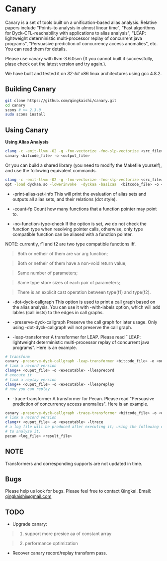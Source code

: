 Canary
======

Canary is a set of tools built on a unification-based alias analysis.
Relative papers include "Points-to analysis in almost linear time", 
"Fast algorithms for Dyck-CFL-reachability with applications to alias 
analysis", "LEAP: lightweight deterministic multi-processor replay of 
concurrent java programs", "Persuasive prediction of concurrency 
access anomalies", etc. You can read them for details.

Please use canary with llvm-3.6.0svn (If you cannot built it successfully,
plase check out the latest version and try again.).

We have built and tested it on *32-bit* x86 linux architectures using
gcc 4.8.2.

Building Canary
------

```bash
git clone https://github.com/qingkaishi/canary.git
cd canary
scons # >= 2.3.0
sudo scons install
```


Using Canary
------

**Using Alias Analysis**

```bash
clang -c -emit-llvm -O2 -g -fno-vectorize -fno-slp-vectorize <src_file> -o <bitcode_file>
canary <bitcode_file> -o <output_file>
```

Or you can build a shared library (you need to modify the Makefile yourself), 
and use the following equivalent commands.

```bash
clang -c -emit-llvm -O2 -g -fno-vectorize -fno-slp-vectorize <src_file> -o <bitcode_file>
opt -load dyckaa.so -lowerinvoke  -dyckaa -basicaa  <bitcode_file> -o <output_file>
```

* -print-alias-set-info
This will print the evaluation of alias sets and outputs all alias sets, and their 
relations (dot style).

* -count-fp
Count how many functions that a function pointer may point to.

* -no-function-type-check
If the option is set, we do not check the function type when resolving pointer
calls, otherwise, only type compatible function can be aliased with a function
pointer.

NOTE: currently, f1 and f2 are two type compatible functions iff.

> Both or netheir of them are var arg function;

> Both or netheir of them have a non-void return value;

> Same number of parameters;

> Same type store sizes of each pair of parameters;

> There is an explicit cast operation between type(f1) and type(f2).

* -dot-dyck-callgraph
This option is used to print a call graph based on the alias analysis.
You can use it with -with-labels option, which will add lables (call insts)
to the edges in call graphs.

* -preserve-dyck-callgraph
Preserve the call graph for later usage. Only using  -dot-dyck-callgraph
will not preserve the call graph.

* -leap-transformer
A transformer for LEAP. Please read ``LEAP: lightweight deterministic 
multi-processor replay of concurrent java programs". Here is an example.

```bash
# transform
canary -preserve-dyck-callgraph -leap-transformer <bitcode_file> -o <output_file>
# link a record version
clang++ <ouput_file> -o <executable> -lleaprecord
# execute it
# link a replay version
clang++ <ouput_file> -o <executable> -lleapreplay
# now you can replay
```

* -trace-transformer
A transformer for Pecan. Please read "Persuasive prediction of concurrency 
access anomalies". Here is an example.

```bash
canary -preserve-dyck-callgraph -trace-transformer <bitcode_file> -o <output_file>
# link a record version 
clang++ <ouput_file> -o <executable> -ltrace
# a log file will be produced after executing it; using the following command
# to analyze it.  
pecan <log_file> <result_file>
```

NOTE
-----
Transformers and corresponding supports are not updated in time.

Bugs
------

Please help us look for bugs. Please feel free to contact Qingkai.
Email: qingkaishi@gmail.com

TODO
------
* Upgrade canary:

> 1. support more presice aa of constant array

> 2. performance optimization

* Recover canary record/replay transform pass.
